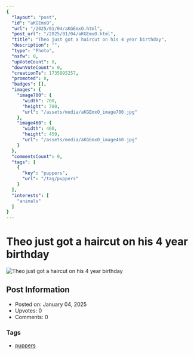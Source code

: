 ```yaml
---
{
  "layout": "post",
  "id": "aKGEmxO",
  "url": "/2025/01/04/aKGEmxO.html",
  "post_url": "/2025/01/04/aKGEmxO.html",
  "title": "Theo just got a haircut on his 4 year birthday",
  "description": "",
  "type": "Photo",
  "nsfw": 0,
  "upVoteCount": 0,
  "downVoteCount": 0,
  "creationTs": 1735995257,
  "promoted": 0,
  "badges": [],
  "images": {
    "image700": {
      "width": 700,
      "height": 700,
      "url": "/assets/media/aKGEmxO_image700.jpg"
    },
    "image460": {
      "width": 460,
      "height": 459,
      "url": "/assets/media/aKGEmxO_image460.jpg"
    }
  },
  "commentsCount": 0,
  "tags": [
    {
      "key": "puppers",
      "url": "/tag/puppers"
    }
  ],
  "interests": [
    "animals"
  ]
}
---
```


# Theo just got a haircut on his 4 year birthday

![Theo just got a haircut on his 4 year birthday](/assets/media/aKGEmxO_image700.jpg)

## Post Information

- Posted on: January 04, 2025
- Upvotes: 0
- Comments: 0

### Tags

- [puppers](/tag/puppers)
